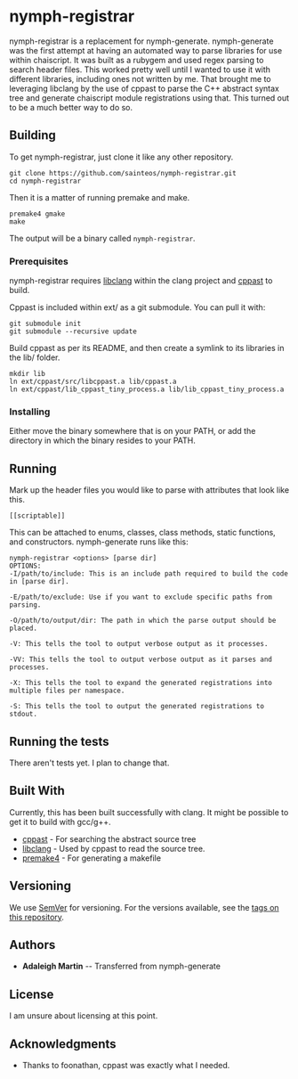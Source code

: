 # nymph-registrar

nymph-registrar is a replacement for nymph-generate. nymph-generate was the first attempt at having an automated way to parse libraries for use within chaiscript. It was built as a rubygem and used regex parsing to search header files. This worked pretty well until I wanted to use it with different libraries, including ones not written by me. That brought me to leveraging libclang by the use of cppast to parse the C++ abstract syntax tree and generate chaiscript module registrations using that. This turned out to be a much better way to do so.

## Building

To get nymph-registrar, just clone it like any other repository.
```
git clone https://github.com/sainteos/nymph-registrar.git
cd nymph-registrar
```
Then it is a matter of running premake and make.
```
premake4 gmake
make
```
The output will be a binary called `nymph-registrar`.

### Prerequisites

nymph-registrar requires [libclang](https://github.com/llvm-mirror/clang) within the clang project and [cppast](https://github.com/foonathan/cppast) to build.

Cppast is included within ext/ as a git submodule. You can pull it with:
```
git submodule init
git submodule --recursive update
```
Build cppast as per its README, and then create a symlink to its libraries in the lib/ folder.
```
mkdir lib
ln ext/cppast/src/libcppast.a lib/cppast.a
ln ext/cppast/lib_cppast_tiny_process.a lib/lib_cppast_tiny_process.a
```

### Installing

Either move the binary somewhere that is on your PATH, or add the directory in which the binary resides to your PATH.

## Running
Mark up the header files you would like to parse with attributes that look like this.
```
[[scriptable]]
```
This can be attached to enums, classes, class methods, static functions, and constructors.
nymph-generate runs like this:
```
nymph-registrar <options> [parse dir]
OPTIONS:
-I/path/to/include: This is an include path required to build the code in [parse dir].

-E/path/to/exclude: Use if you want to exclude specific paths from parsing.

-O/path/to/output/dir: The path in which the parse output should be placed.

-V: This tells the tool to output verbose output as it processes.

-VV: This tells the tool to output verbose output as it parses and processes.

-X: This tells the tool to expand the generated registrations into multiple files per namespace.

-S: This tells the tool to output the generated registrations to stdout.
```
## Running the tests

There aren't tests yet. I plan to change that.

## Built With
Currently, this has been built successfully with clang. It might be possible to get it to build with gcc/g++.
* [cppast](https://github.com/foonathan/cppast) - For searching the abstract source tree
* [libclang](https://github.com/llvm-mirror/clang) - Used by cppast to read the source tree.
* [premake4](https://github.com/premake/premake-4.x) - For generating a makefile

## Versioning

We use [SemVer](http://semver.org/) for versioning. For the versions available, see the [tags on this repository](https://github.com/your/project/tags).

## Authors

* **Adaleigh Martin** -- Transferred from nymph-generate

## License

I am unsure about licensing at this point.

## Acknowledgments

* Thanks to foonathan, cppast was exactly what I needed.
